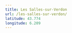 ```yaml
---
title: Les Salles-sur-Verdon
url: /les-salles-sur-verdon/
latitude: 43.774
longitude: 6.209
---
```

